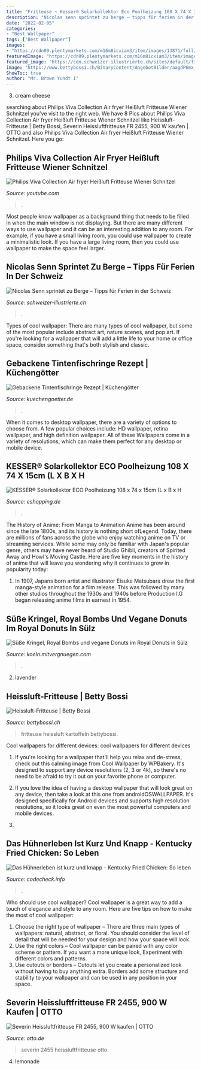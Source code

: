```yaml
---
title: "Fritteuse ~ Kesser® Solarkollektor Eco Poolheizung 108 X 74 X 15cm (l X B X H"
description: "Nicolas senn sprintet zu berge – tipps für ferien in der schweiz"
date: "2022-02-05"
categories:
- "Best Wallpaper"
tags: ["Best Wallpaper"]
images:
- "https://cdn09.plentymarkets.com/m16m8icxiam3/item/images/13871/full/Bild1.jpg"
featuredImage: "https://cdn09.plentymarkets.com/m16m8icxiam3/item/images/13871/full/Bild1.jpg"
featured_image: "https://cdn.schweizer-illustrierte.ch/sites/default/files/styles/16x9_1180/public/si/gallery/_b178195_by.davidbirri.jpg"
image: "https://www.bettybossi.ch/BinaryContent/AngebotBilder/aagdP6mx_KYjlPZ-Qe5FzA==2019111815364328.mag_191118_Heissluft-Fritteuse_XL.jpg"
ShowToc: true
author: "Mr. Brown Yundt I"
---
```



3. cream cheese 

	

		
searching about Philips Viva Collection Air fryer Heißluft Fritteuse Wiener Schnitzel you've visit to the right web. We have 8 Pics about Philips Viva Collection Air fryer Heißluft Fritteuse Wiener Schnitzel like Heissluft-Fritteuse | Betty Bossi, Severin Heissluftfritteuse FR 2455, 900 W kaufen | OTTO and also Philips Viva Collection Air fryer Heißluft Fritteuse Wiener Schnitzel. Here you go:
		
    
## Philips Viva Collection Air Fryer Heißluft Fritteuse Wiener Schnitzel

<img loading=lazy src="https://i.ytimg.com/vi/SGNXElf1o1c/maxresdefault.jpg" onerror="this.onerror=null;this.src='https://tse1.mm.bing.net/th?id=OIP.VKLvmCIRwFXP6mvKso9NnAHaEK&amp;pid=15.1';" alt="Philips Viva Collection Air fryer Heißluft Fritteuse Wiener Schnitzel">

_Source: youtube.com_

>. 

	

Most people know wallpaper as a background thing that needs to be filled in when the main window is not displaying. But there are many different ways to use wallpaper and it can be an interesting addition to any room. For example, if you have a small living room, you could use wallpaper to create a minimalistic look. If you have a large living room, then you could use wallpaper to make the space feel larger.

    
## Nicolas Senn Sprintet Zu Berge – Tipps Für Ferien In Der Schweiz

<img loading=lazy src="https://cdn.schweizer-illustrierte.ch/sites/default/files/styles/16x9_1180/public/si/gallery/_b178195_by.davidbirri.jpg" onerror="this.onerror=null;this.src='https://tse2.mm.bing.net/th?id=OIP.YlBXREPZLezDnlXq0145eAHaEK&amp;pid=15.1';" alt="Nicolas Senn sprintet zu Berge – Tipps für Ferien in der Schweiz">

_Source: schweizer-illustrierte.ch_

>. 

	

Types of cool wallpaper:
There are many types of cool wallpaper, but some of the most popular include abstract art, nature scenes, and pop art. If you're looking for a wallpaper that will add a little life to your home or office space, consider something that's both stylish and classic.

    
## Gebackene Tintenfischringe Rezept | Küchengötter

<img loading=lazy src="https://www.kuechengoetter.de/uploads/media/960x960/02/6102-gebackene-tintenfischringe.jpg?v=1-0" onerror="this.onerror=null;this.src='https://tse3.mm.bing.net/th?id=OIP.lQpWAMzEqf72DZhmzTv4AAHaHa&amp;pid=15.1';" alt="Gebackene Tintenfischringe Rezept | Küchengötter">

_Source: kuechengoetter.de_

>. 

	

When it comes to desktop wallpaper, there are a variety of options to choose from. A few popular choices include: HD wallpaper, retina wallpaper, and high definition wallpaper. All of these Wallpapers come in a variety of resolutions, which can make them perfect for any desktop or mobile device. 

    
## KESSER® Solarkollektor ECO Poolheizung 108 X 74 X 15cm (L X B X H

<img loading=lazy src="https://cdn09.plentymarkets.com/m16m8icxiam3/item/images/13871/full/Bild1.jpg" onerror="this.onerror=null;this.src='https://tse2.mm.bing.net/th?id=OIP.PFcoeP1DU__7d1BD9OYt-wHaHa&amp;pid=15.1';" alt="KESSER® Solarkollektor ECO Poolheizung 108 x 74 x 15cm (L x B x H">

_Source: eshopping.de_

>. 

	

The History of Anime: From Manga to Animation
Anime has been around since the late 1800s, and its history is nothing short ofLegend. Today, there are millions of fans across the globe who enjoy watching anime on TV or streaming services. While some may only be familiar with Japan's popular genre, others may have never heard of Studio Ghibli, creators of Spirited Away and Howl's Moving Castle. Here are five key moments in the history of anime that will leave you wondering why it continues to grow in popularity today:
1) In 1907, Japans born artist and illustrator Eisuke Matsubara drew the first manga-style animation for a film release. This was followed by many other studios throughout the 1930s and 1940s before Production I.G began releasing anime films in earnest in 1954.

    
## Süße Kringel, Royal Bombs Und Vegane Donuts Im Royal Donuts In Sülz

<img loading=lazy src="https://koeln.mitvergnuegen.com/wp-content/uploads/sites/4/2018/11/2f319350-7e66-4c5d-b989-b8e49bb61168-680x453.jpg" onerror="this.onerror=null;this.src='https://tse1.mm.bing.net/th?id=OIP.xwyTcD0_-76VIrM8g8d6rgHaE7&amp;pid=15.1';" alt="Süße Kringel, Royal Bombs und vegane Donuts im Royal Donuts in Sülz">

_Source: koeln.mitvergnuegen.com_

>. 

	

2. lavender 

    
## Heissluft-Fritteuse | Betty Bossi

<img loading=lazy src="https://www.bettybossi.ch/BinaryContent/AngebotBilder/aagdP6mx_KYjlPZ-Qe5FzA==2019111815364328.mag_191118_Heissluft-Fritteuse_XL.jpg" onerror="this.onerror=null;this.src='https://tse4.mm.bing.net/th?id=OIP.tSc4C2caCXtEVNWVsldaSwHaE7&amp;pid=15.1';" alt="Heissluft-Fritteuse | Betty Bossi">

_Source: bettybossi.ch_

>fritteuse heissluft kartoffeln bettybossi. 

	

Cool wallpapers for different devices:
cool wallpapers for different devices 

1. If you're looking for a wallpaper that'll help you relax and de-stress, check out this calming image from Cool Wallpaper by WPBakery. It's designed to support any device resolutions (2, 3 or 4k), so there's no need to be afraid to try it out on your favorite phone or computer.

2. If you love the idea of having a desktop wallpaper that will look great on any device, then take a look at this one from androidOSWALLPAPER. It's designed specifically for Android devices and supports high resolution resolutions, so it looks great on even the most powerful computers and mobile devices.

3.

    
## Das Hühnerleben Ist Kurz Und Knapp - Kentucky Fried Chicken: So Leben

<img loading=lazy src="https://www.codecheck.info/news/bilder/fastfood-massentierhaltung-1600x1063-8-37116.jpeg" onerror="this.onerror=null;this.src='https://tse3.mm.bing.net/th?id=OIP.qKgol-0ABhoAMuj6bFAwIQHaE6&amp;pid=15.1';" alt="Das Hühnerleben ist kurz und knapp - Kentucky Fried Chicken: So leben">

_Source: codecheck.info_

>. 

	

Who should use cool wallpaper?
Cool wallpaper is a great way to add a touch of elegance and style to any room. Here are five tips on how to make the most of cool wallpaper: 
1) Choose the right type of wallpaper – There are three main types of wallpapers: natural, abstract, or floral. You should consider the level of detail that will be needed for your design and how your space will look. 
2) Use the right colors – Cool wallpaper can be paired with any color scheme or pattern. If you want a more unique look, Experiment with different colors and patterns. 
3) Use cutouts or borders – Cutouts let you create a personalized look without having to buy anything extra. Borders add some structure and stability to your wallpaper and can be used in any position in your space.

    
## Severin Heissluftfritteuse FR 2455, 900 W Kaufen | OTTO

<img loading=lazy src="https://i.otto.de/i/otto/35020294/severin-heissluftfritteuse-fr-2455-900-w.jpg?$formatz$" onerror="this.onerror=null;this.src='https://tse4.mm.bing.net/th?id=OIP.V68Qlqa8AEXVj18T_tK91QHaJx&amp;pid=15.1';" alt="Severin Heissluftfritteuse FR 2455, 900 W kaufen | OTTO">

_Source: otto.de_

>severin 2455 heissluftfritteuse otto. 

	

4. lemonade 

